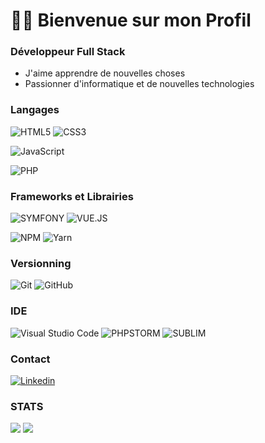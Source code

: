 <h1>👋🏽 Bienvenue sur mon Profil</h2>

### <p> Développeur Full Stack </p>
  - J'aime apprendre de nouvelles choses  
  - Passionner d'informatique et de nouvelles technologies  

### Langages

![HTML5](https://img.shields.io/badge/-HTML5-%23E44D27?style=for-the-badge&logo=html5&logoColor=ffffff)
![CSS3](https://img.shields.io/badge/-CSS3-%231572B6?style=for-the-badge&logo=css3)

![JavaScript](https://img.shields.io/badge/JAVASCRIPT-323330?style=for-the-badge&logo=javascript&logoColor=F7DF1E)

![PHP](https://img.shields.io/badge/php-%23777BB4.svg?style=for-the-badge&logo=php&logoColor=white)

### Frameworks et Librairies

![SYMFONY](https://img.shields.io/badge/symfony-%2320232a.svg?style=for-the-badge&logo=symfony&logoColor=fff)
![VUE.JS](https://img.shields.io/badge/vue.js-%2320232a.svg?style=for-the-badge&logo=vue.js&logoColor=OC08D)

![NPM](https://img.shields.io/badge/NPM-%23000000.svg?style=for-the-badge&logo=npm&logoColor=white)
![Yarn](https://img.shields.io/badge/yarn-%232C8EBB.svg?style=for-the-badge&logo=yarn&logoColor=white)

### Versionning

![Git](https://img.shields.io/badge/git-%23F05033.svg?style=for-the-badge&logo=git&logoColor=white)
![GitHub](https://img.shields.io/badge/github-%23121011.svg?style=for-the-badge&logo=github&logoColor=white)

### IDE

![Visual Studio Code](https://img.shields.io/badge/Visual%20Studio%20Code-0078d7.svg?style=for-the-badge&logo=visual-studio-code&logoColor=white)
![PHPSTORM](https://img.shields.io/badge/PhpStorm-000000.svg?style=for-the-badge&logo=phpstorm&logoColor=white)
![SUBLIM](https://img.shields.io/badge/sublim-ff8c00.svg?style=for-the-badge&logo=sublime-text&logoColor=white)

### Contact 

[![Linkedin](https://img.shields.io/badge/-Michael%20CAVATA-0A66C2?style=for-the-badge&logo=Linkedin)](https://www.linkedin.com/in/michael-cavata/)

### STATS

<img src="https://github-readme-stats.vercel.app/api?username=MichaelCAVATA&hide=stars&show_icons=true&theme=blueberry" />
<img src="https://github-readme-stats.vercel.app/api/top-langs/?username=MichaelCAVATA&layout=compact&theme=blueberry" />
